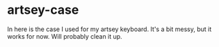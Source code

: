 # artsey-case

In here is the case I used for my artsey keyboard. It's a bit messy, but it works for now. Will probably clean it up.
